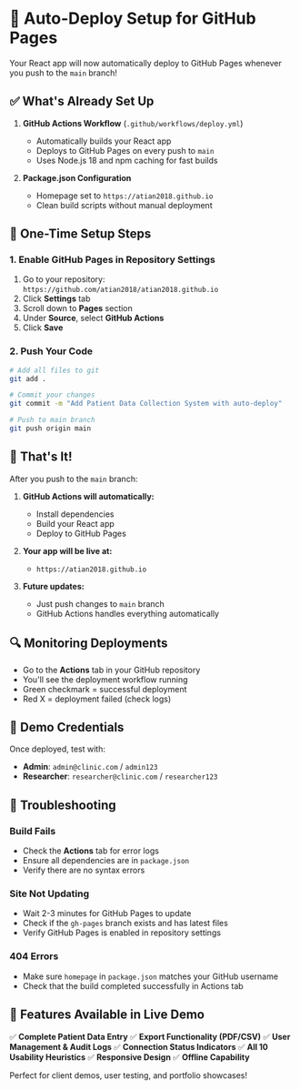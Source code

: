 # 🚀 Auto-Deploy Setup for GitHub Pages

Your React app will now automatically deploy to GitHub Pages whenever you push to the `main` branch!

## ✅ What's Already Set Up

1. **GitHub Actions Workflow** (`.github/workflows/deploy.yml`)
   - Automatically builds your React app
   - Deploys to GitHub Pages on every push to `main`
   - Uses Node.js 18 and npm caching for fast builds

2. **Package.json Configuration**
   - Homepage set to `https://atian2018.github.io`
   - Clean build scripts without manual deployment

## 🔧 One-Time Setup Steps

### 1. Enable GitHub Pages in Repository Settings
1. Go to your repository: `https://github.com/atian2018/atian2018.github.io`
2. Click **Settings** tab
3. Scroll down to **Pages** section
4. Under **Source**, select **GitHub Actions**
5. Click **Save**

### 2. Push Your Code
```bash
# Add all files to git
git add .

# Commit your changes
git commit -m "Add Patient Data Collection System with auto-deploy"

# Push to main branch
git push origin main
```

## 🎉 That's It!

After you push to the `main` branch:

1. **GitHub Actions will automatically:**
   - Install dependencies
   - Build your React app
   - Deploy to GitHub Pages

2. **Your app will be live at:**
   - `https://atian2018.github.io`

3. **Future updates:**
   - Just push changes to `main` branch
   - GitHub Actions handles everything automatically

## 🔍 Monitoring Deployments

- Go to the **Actions** tab in your GitHub repository
- You'll see the deployment workflow running
- Green checkmark = successful deployment
- Red X = deployment failed (check logs)

## 🎯 Demo Credentials

Once deployed, test with:
- **Admin**: `admin@clinic.com` / `admin123`
- **Researcher**: `researcher@clinic.com` / `researcher123`

## 🚨 Troubleshooting

### Build Fails
- Check the **Actions** tab for error logs
- Ensure all dependencies are in `package.json`
- Verify there are no syntax errors

### Site Not Updating
- Wait 2-3 minutes for GitHub Pages to update
- Check if the `gh-pages` branch exists and has latest files
- Verify GitHub Pages is enabled in repository settings

### 404 Errors
- Make sure `homepage` in `package.json` matches your GitHub username
- Check that the build completed successfully in Actions tab

## 🎨 Features Available in Live Demo

✅ **Complete Patient Data Entry**
✅ **Export Functionality (PDF/CSV)**
✅ **User Management & Audit Logs**
✅ **Connection Status Indicators**
✅ **All 10 Usability Heuristics**
✅ **Responsive Design**
✅ **Offline Capability**

Perfect for client demos, user testing, and portfolio showcases!

